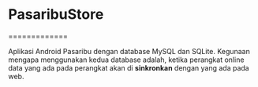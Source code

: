 # PasaribuStore
=============

Aplikasi Android Pasaribu dengan database MySQL dan SQLite. Kegunaan mengapa menggunakan kedua database adalah, 
ketika perangkat online data yang ada pada perangkat akan di **sinkronkan** dengan yang ada pada web.


